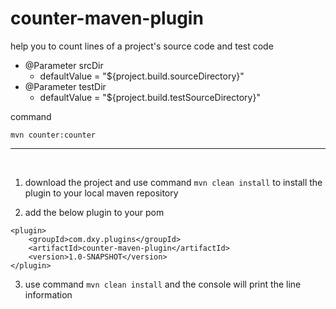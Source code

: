 # counter-maven-plugin
help you to count lines of a project's source code and test code

- @Parameter srcDir 
  - defaultValue = "${project.build.sourceDirectory}"
- @Parameter testDir
  - defaultValue = "${project.build.testSourceDirectory}" 

command
```
mvn counter:counter
```
<hr>
<br>

1. download the project and use command `mvn clean install`
to install the plugin to your local maven repository

2. add the below plugin to your pom
```
<plugin>
    <groupId>com.dxy.plugins</groupId>
    <artifactId>counter-maven-plugin</artifactId>
    <version>1.0-SNAPSHOT</version>
</plugin>
```

3. use command `mvn clean install` and the console will print the line information

